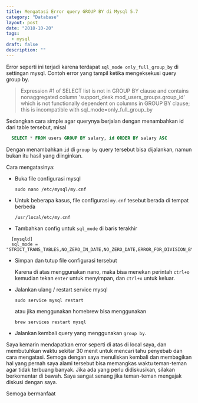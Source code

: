 ```yaml
---
title: Mengatasi Error query GROUP BY di Mysql 5.7
category: "Database"
layout: post
date: "2018-10-20"
tags: 
  - mysql
draft: false
description: ""
---
```


Error seperti ini terjadi karena terdapat `sql_mode only_full_group_by` di settingan mysql. Contoh error yang tampil ketika mengeksekusi query group by.

> Expression #1 of SELECT list is not in GROUP BY clause and contains nonaggregated column 'support_desk.mod_users_groups.group_id' which is not functionally dependent on columns in GROUP BY clause; this is incompatible with sql_mode=only_full_group_by

Sedangkan cara simple agar querynya berjalan dengan menambahkan id dari table tersebut, misal

```sql
  SELECT * FROM users GROUP BY salary, id ORDER BY salary ASC
```

Dengan menambahkan `id` di `group by` query tersebut bisa dijalankan, namun bukan itu hasil yang diinginkan.

Cara mengatasinya:

- Buka file configurasi mysql
 
  `sudo nano /etc/mysql/my.cnf`

- Untuk beberapa kasus, file configurasi `my.cnf` tesebut berada di tempat berbeda

  `/usr/local/etc/my.cnf`

- Tambahkan config untuk `sql_mode` di baris terakhir

```
  [mysqld]
  sql_mode = "STRICT_TRANS_TABLES,NO_ZERO_IN_DATE,NO_ZERO_DATE,ERROR_FOR_DIVISION_BY_ZERO,NO_AUTO_CREATE_USER,NO_ENGINE_SUBSTITUTION"
```

- Simpan dan tutup file configurasi tersebut
  
  Karena di atas menggunakan nano, maka bisa menekan perintah `ctrl+o` kemudian tekan `enter` untuk menyimpan, dan `ctrl+x` untuk keluar.

- Jalankan ulang / restart service mysql

  `sudo service mysql restart`

  atau jika menggunakan homebrew bisa menggunakan

  `brew services restart mysql`

- Jalankan kembali query yang menggunakan `group by`.

Saya kemarin mendapatkan error seperti di atas di local saya, dan membutuhkan waktu sekitar 30 menit untuk mencari tahu penyebab dan cara mengatasi. Semoga dengan saya menuliskan kembali dan membagikan hal yang pernah saya alami tersebut bisa memangkas waktu teman-teman agar tidak terbuang banyak. Jika ada yang perlu didiskusikan, silakan berkomentar di bawah. Saya sangat senang jika teman-teman mengajak diskusi dengan saya.

Semoga bermanfaat